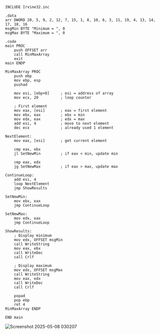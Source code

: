     INCLUDE Irvine32.inc
    
    .data
    arr DWORD 20, 5, 9, 2, 12, 7, 15, 1, 8, 10, 6, 3, 11, 19, 4, 13, 14, 17, 18, 16
    msgMin BYTE "Minimum = ", 0
    msgMax BYTE "Maximum = ", 0
    
    .code
    main PROC
        push OFFSET arr
        call MinMaxArray
        exit
    main ENDP
    
    MinMaxArray PROC
        push ebp
        mov ebp, esp
        pushad
    
        mov esi, [ebp+8]     ; esi = address of array
        mov ecx, 20          ; loop counter
    
        ; First element
        mov eax, [esi]       ; eax = first element
        mov ebx, eax         ; ebx = min
        mov edx, eax         ; edx = max
        add esi, 4           ; move to next element
        dec ecx              ; already used 1 element
    
    NextElement:
        mov eax, [esi]       ; get current element
    
        cmp eax, ebx
        jl SetNewMin         ; if eax < min, update min
    
        cmp eax, edx
        jg SetNewMax         ; if eax > max, update max
    
    ContinueLoop:
        add esi, 4
        loop NextElement
        jmp ShowResults
    
    SetNewMin:
        mov ebx, eax
        jmp ContinueLoop
    
    SetNewMax:
        mov edx, eax
        jmp ContinueLoop
    
    ShowResults:
        ; Display minimum
        mov edx, OFFSET msgMin
        call WriteString
        mov eax, ebx
        call WriteDec
        call Crlf
    
        ; Display maximum
        mov edx, OFFSET msgMax
        call WriteString
        mov eax, edx
        call WriteDec
        call Crlf
    
        popad
        pop ebp
        ret 4
    MinMaxArray ENDP
    
    END main

![Screenshot 2025-05-08 030207](https://github.com/user-attachments/assets/7bf0cca9-90db-480f-bb17-aab96db1075e)
    
